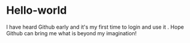# Hello-world

I have heard Github early and it's my first time to login and use it . Hope Github can bring me what is beyond my imagination!
